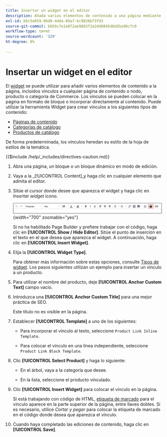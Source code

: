 ```yaml
---
title: Insertar un widget en el editor
description: Añada varios elementos de contenido a una página mediante la herramienta widget en el editor WYSIWYG.
exl-id: bbc5e059-06d8-4dda-89a7-6c9826b73fd3
source-git-commit: b659c7e1e8f2ae9883f1e24d8045d6dd1e90cfc0
workflow-type: tm+mt
source-wordcount: '329'
ht-degree: 0%

---
```


# Insertar un widget en el editor

El [widget](widget-create.md) se puede utilizar para añadir varios elementos de contenido a la página, incluidos vínculos a cualquier página de contenido o nodo, producto o categoría de Commerce. Los vínculos se pueden colocar en la página en formato de bloque o incorporar directamente al contenido. Puede utilizar la herramienta Widget para crear vínculos a los siguientes tipos de contenido:

- [Páginas de contenido](pages.md)
- [Categorías de catálogo](../catalog/categories.md)
- [Productos de catálogo](../catalog/product-create.md)

De forma predeterminada, los vínculos heredan su estilo de la hoja de estilos de la temática.

{{$include /help/_includes/directives-caution.md}}

1. Abra una página, un bloque o un bloque dinámico en modo de edición.

1. Vaya a la _[!UICONTROL Content]_y haga clic en cualquier elemento que admita el editor.

1. Sitúe el cursor donde desee que aparezca el widget y haga clic en _Insertar widget_ icono.

   ![Barra de herramientas del editor: Insertar widget](./assets/editor-toolbar-widget-button.png){width="700" zoomable="yes"}

   Si no ha habilitado Page Builder y prefiere trabajar con el código, haga clic en **[!UICONTROL Show / Hide Editor]**. Sitúe el punto de inserción en el texto en el que desea que aparezca el widget. A continuación, haga clic en **[!UICONTROL Insert Widget]**.

1. Elija la **[!UICONTROL Widget Type]**.

   Para obtener más información sobre estas opciones, consulte [Tipos de widget](widgets.md#widget-types). Los pasos siguientes utilizan un ejemplo para insertar un vínculo a un producto.

1. Para utilizar el nombre del producto, deje **[!UICONTROL Anchor Custom Text]** campo vacío.

1. Introduzca una **[!UICONTROL Anchor Custom Title]** para una mejor práctica de SEO.

   Este título no es visible en la página.

1. Establecer **[!UICONTROL Template]** a uno de los siguientes:

   - Para incorporar el vínculo al texto, seleccione `Product Link Inline Template`.

   - Para colocar el vínculo en una línea independiente, seleccione `Product Link Block Template`.

1. Clic **[!UICONTROL Select Product]** y haga lo siguiente:

   - En el árbol, vaya a la categoría que desee.

   - En la lista, seleccione el producto vinculado.

1. Clic **[!UICONTROL Insert Widget]** para colocar el vínculo en la página.

   Si está trabajando con código de HTML, [etiqueta de marcado](../systems/markup-tags.md) para el vínculo aparece en la parte superior de la página, entre llaves dobles. Si es necesario, utilice _Cortar y pegar_ para colocar la etiqueta de marcado en el código donde desea que aparezca el vínculo.

1. Cuando haya completado las ediciones de contenido, haga clic en **[!UICONTROL Save]**.
